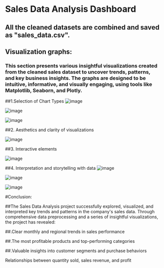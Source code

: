 # Sales Data Analysis Dashboard

## All the cleaned datasets are combined and saved as "sales_data.csv".

## Visualization graphs:
### This section presents various insightful visualizations created from the cleaned sales dataset to uncover trends, patterns, and key business insights. The graphs are designed to be intuitive, informative, and visually engaging, using tools like Matplotlib, Seaborn, and Plotly.

##1.Selection of Chart Types
![image](https://github.com/user-attachments/assets/f4ad122e-0edf-4644-8413-4d8783502670)


![image](https://github.com/user-attachments/assets/c12394c9-187b-44d7-a831-922d31d389f9)


![image](https://github.com/user-attachments/assets/0459c559-1a2d-4f65-ace2-1a6a81084666)

##2. Aesthetics and clarity of visualizations

![image](https://github.com/user-attachments/assets/5d49f70a-52d8-4c69-a920-33d5f3c414d1)


##3. Interactive elements

![image](https://github.com/user-attachments/assets/598cc9cf-a727-4d4c-9690-78892b57cb59)

##4. Interpretation and storytelling with data
![image](https://github.com/user-attachments/assets/1a894045-5577-4a72-84e3-e0dc46809c33)

![image](https://github.com/user-attachments/assets/126dcd0e-efe2-49fc-a560-12bf60d16e32)

![image](https://github.com/user-attachments/assets/0769a9ac-d775-48b6-b793-737151b427f0)

#Conclusion:

##The Sales Data Analysis project successfully explored, visualized, and interpreted key trends and patterns in the company's sales data. Through comprehensive data preprocessing and a series of insightful visualizations, the project has revealed:

##.Clear monthly and regional trends in sales performance

##.The most profitable products and top-performing categories

##.Valuable insights into customer segments and purchase behaviors

Relationships between quantity sold, sales revenue, and profit
